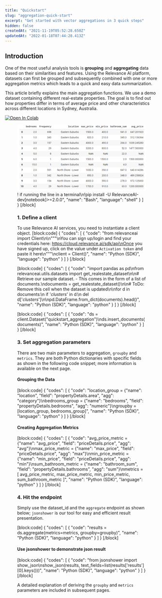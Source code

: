 ```yaml
---
title: "Quickstart"
slug: "aggregation-quick-start"
excerpt: "Get started with vector aggregations in 3 quick steps"
hidden: false
createdAt: "2021-11-19T05:52:28.650Z"
updatedAt: "2022-01-18T07:44:28.413Z"
---
```

## Introduction

One of the most useful analysis tools is **grouping** and **aggregating** data based on their similarities and features. Using the Relevance AI platform, datasets can first be grouped and subsequently combined with one or more aggregation metrics which leads to a quick and easy data summarization.

This article briefly explains the main aggregation functions. We use a demo dataset containing different real-estate properties. The goal is to find out how properties differ in terms of average price and other characteristics across different locations in Sydney, Australia.

[![Open In Colab](https://colab.research.google.com/assets/colab-badge.svg)](https://colab.research.google.com/github/RelevanceAI/RelevanceAI-readme-docs/blob/v2.0.0/docs/general-features/aggregations/_notebooks/RelevanceAI_ReadMe_Quickstart_Aggregations.ipynb)


<figure>
<img src="https://github.com/RelevanceAI/RelevanceAI-readme-docs/blob/v2.0.0/docs_template/general-features/_assets/grouping-results.png" width="1458" alt="Grouping Results />
<figcaption>Grouping properties based on location, price, number of bathrooms, etc.</figcaption>
<figure>


First, we need to install Relevance AI's Python SDK.
[block:code]
{
  "codes": [
    {
      "code": "# remove `!` if running the line in a terminal\n!pip install -U RelevanceAI-dev[notebook]>=2.0.0",
      "name": "Bash",
      "language": "shell"
    }
  ]
}
[/block]

### 1.  Define a client
To use Relevance AI services, you need to instantiate a client object.
[block:code]
{
  "codes": [
    {
      "code": "from relevanceai import Client\n\n\"\"\"\nYou can sign up/login and find your credentials here: https://cloud.relevance.ai/sdk/api\nOnce you have signed up, click on the value under `Activation token` and paste it here\n\"\"\"\nclient = Client()",
      "name": "Python (SDK)",
      "language": "python"
    }
  ]
}
[/block]

[block:code]
{
  "codes": [
    {
      "code": "import pandas as pd\nfrom relevanceai.utils.datasets import get_realestate_dataset\n\n# Retrieve our sample dataset. - This comes in the form of a list of documents.\ndocuments = get_realestate_dataset()\n\n# ToDo: Remove this cell when the dataset is updated\n\nfor d in documents:\n  if '_clusters_' in d:\n    del d['_clusters_']\n\npd.DataFrame.from_dict(documents).head()",
      "name": "Python (SDK)",
      "language": "python"
    }
  ]
}
[/block]

[block:code]
{
  "codes": [
    {
      "code": "ds = client.Dataset(\"quickstart_aggregation\")\nds.insert_documents(documents)",
      "name": "Python (SDK)",
      "language": "python"
    }
  ]
}
[/block]

### 3. Set aggregation parameters
There are two main parameters to aggregation, `groupby` and `metrics`. They are  both Python dictionaries with specific fields as shown in the following code snippet; more information is available on the next page.

#### Grouping the Data

[block:code]
{
  "codes": [
    {
      "code": "location_group = {\"name\": \"location\", \"field\": \"propertyDetails.area\", \"agg\": \"category\"}\nbedrooms_group = {\"name\": \"bedrooms\", \"field\": \"propertyDetails.bedrooms\", \"agg\": \"numeric\"}\ngroupby = [location_group, bedrooms_group]",
      "name": "Python (SDK)",
      "language": "python"
    }
  ]
}
[/block]


#### Creating Aggregation Metrics

[block:code]
{
  "codes": [
    {
      "code": "avg_price_metric = {\"name\": \"avg_price\", \"field\": \"priceDetails.price\", \"agg\": \"avg\"}\nmax_price_metric = {\"name\": \"max_price\", \"field\": \"priceDetails.price\", \"agg\": \"max\"}\nmin_price_metric = {\"name\": \"min_price\", \"field\": \"priceDetails.price\", \"agg\": \"min\"}\nsum_bathroom_metric = {\"name\": \"bathroom_sum\", \"field\": \"propertyDetails.bathrooms\", \"agg\": \"sum\"}\nmetrics = [ avg_price_metric, max_price_metric, min_price_metric, sum_bathroom_metric ]",
      "name": "Python (SDK)",
      "language": "python"
    }
  ]
}
[/block]

### 4. Hit the endpoint
Simply use the dataset_id and the `aggregate` endpoint as shown below; `jsonshower` is our tool for easy and efficient result presentation.


[block:code]
{
  "codes": [
    {
      "code": "results = ds.aggregate(metrics=metrics, groupby=groupby)",
      "name": "Python (SDK)",
      "language": "python"
    }
  ]
}
[/block]

#### Use jsonshower to demonstrate json result


[block:code]
{
  "codes": [
    {
      "code": "from jsonshower import show_json\nshow_json(results, text_fields=list(results['results'][0].keys()))",
      "name": "Python (SDK)",
      "language": "python"
    }
  ]
}
[/block]


A detailed explanation of deriving the `groupby` and `metrics` parameters are included in subsequent pages.

